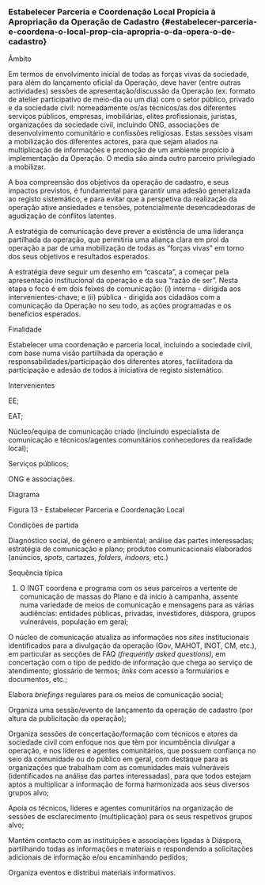 ### Estabelecer Parceria e Coordenação Local Propícia à Apropriação da Operação de Cadastro {#estabelecer-parceria-e-coordena-o-local-prop-cia-apropria-o-da-opera-o-de-cadastro}

Âmbito

Em termos de envolvimento inicial de todas as forças vivas da sociedade, para além do lançamento oficial da Operação, deve haver \(entre outras actividades\) sessões de apresentação/discussão da Operação \(ex. formato de atelier participativo de meio-dia ou um dia\) com o setor público, privado e da sociedade civil: nomeadamente os/as técnicos/as dos diferentes serviços públicos, empresas, imobiliárias, elites profissionais, juristas, organizações da sociedade civil, incluindo ONG, associações de desenvolvimento comunitário e confissões religiosas. Estas sessões visam a mobilização dos diferentes actores, para que sejam aliados na multiplicação de informações e promoção de um ambiente propício à implementação da Operação. O media são ainda outro parceiro privilegiado a mobilizar.

A boa compreensão dos objetivos da operação de cadastro, e seus impactos previstos, é fundamental para garantir uma adesão generalizada ao registo sistemático, e para evitar que a perspetiva da realização da operação ative ansiedades e tensões, potencialmente desencadeadoras de agudização de conflitos latentes.

A estratégia de comunicação deve prever a existência de uma liderança partilhada da operação, que permitiria uma aliança clara em prol da operação a par de uma mobilização de todas as “forças vivas” em torno dos seus objetivos e resultados esperados.

A estratégia deve seguir um desenho em “cascata”, a começar pela apresentação institucional da operação e da sua “razão de ser”. Nesta etapa o foco é em dois feixes de comunicação: \(i\) interna - dirigida aos intervenientes-chave; e \(ii\) pública - dirigida aos cidadãos com a comunicação da Operação no seu todo, as ações programadas e os benefícios esperados.

Finalidade

Estabelecer uma coordenação e parceria local, incluindo a sociedade civil, com base numa visão partilhada da operação e responsabilidades/participação dos diferentes atores, facilitadora da participação e adesão de todos à iniciativa de registo sistemático.

Intervenientes

EE;

EAT;

Núcleo/equipa de comunicação criado \(incluindo especialista de comunicação e técnicos/agentes comunitários conhecedores da realidade local\);

Serviços públicos;

ONG e associações.

Diagrama

Figura 13 - Estabelecer Parceria e Coordenação Local

Condições de partida

Diagnóstico social, de género e ambiental; análise das partes interessadas; estratégia de comunicação e plano; produtos comunicacionais elaborados \(anúncios, _spots_, cartazes, _folders, indoors,_ etc.\)

Sequência típica

1. O INGT coordena e programa com os seus parceiros a vertente de comunicação de massas do Plano e dá início à campanha, assente numa variedade de meios de comunicação e mensagens para as várias audiências: entidades públicas, privadas, investidores, diáspora, grupos vulneráveis, população em geral;

O núcleo de comunicação atualiza as informações nos _sites_ institucionais identificados para a divulgação da operação \(Gov, MAHOT, INGT, CM, etc.\), em particular as secções de FAQ _\(frequently asked questions\),_ em concertação com o tipo de pedido de informação que chega ao serviço de atendimento; glossário de termos; _links_ com acesso a formulários e documentos, etc.;

Elabora _briefings_ regulares para os meios de comunicação social;

Organiza uma sessão/evento de lançamento da operação de cadastro \(por altura da publicitação da operação\);

Organiza sessões de concertação/formação com técnicos e atores da sociedade civil com enfoque nos que têm por incumbência divulgar a operação, e nos líderes e agentes comunitários, que possuem confiança no seio da comunidade ou do público em geral, com destaque para as organizações que trabalham com as comunidades mais vulneráveis \(identificados na análise das partes interessadas\), para que todos estejam aptos a multiplicar a informação de forma harmonizada aos seus diversos grupos alvo;

Apoia os técnicos, líderes e agentes comunitários na organização de sessões de esclarecimento \(multiplicação\) para os seus respetivos grupos alvo;

Mantém contacto com as instituições e associações ligadas à Diáspora, partilhando todas as informações e materiais e respondendo a solicitações adicionais de informação e/ou encaminhando pedidos;

Organiza eventos e distribui materiais informativos.

